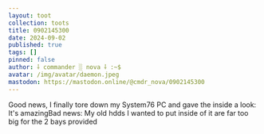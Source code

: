 ```yaml
---
layout: toot
collection: toots
title: 0902145300
date: 2024-09-02
published: true
tags: []
pinned: false
author: ⸸ commander ░ nova ⸸ :~$
avatar: /img/avatar/daemon.jpeg
mastodon: https://mastodon.online/@cmdr_nova/0902145300
---
```


Good news, I finally tore down my System76 PC and gave the inside a look: It's amazingBad news: My old hdds I wanted to put inside of it are far too big for the 2 bays provided

